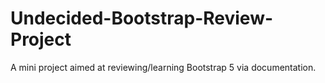 # Undecided-Bootstrap-Review-Project
A mini project aimed at reviewing/learning Bootstrap 5 via documentation.

